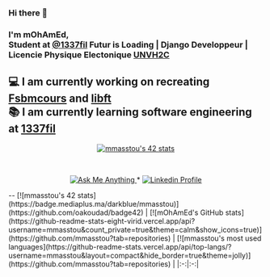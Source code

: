 ### Hi there 👋

### I'm mOhAmEd,<br/> Student at [@1337fil](https://1337.ma/) Futur is Loading | Django Developpeur | Licencie Physique Electonique [UNVH2C](http://www.fsb.univh2c.ma)
## 💻 I am currently working on recreating [Fsbmcours](https://github.com/mmasstou/Fsbmcours) and [libft](https://github.com/mmasstou/libft)<br/> 📚 I am currently learning software engineering at [1337fil](https://1337.ma/)


<p align="center"><a href="https://github.com/mmasstou"><img src="https://badge42.vercel.app/api/v2/cl1wg22p9004909leo6e585au/stats?cursusId=21&coalitionId=74" alt="mmasstou's 42 stats" /></a></p>
<br/>

<p align="center">
	<a href="=mailto:mmasstou@student.1337.ma">
		<img alt="Ask Me Anything" src="https://img.shields.io/badge/-Ask_me_anything-blueviolet?style=flat&logo=Gmail&logoColor=white&link=mailto:mmasstou@student.1337.ma" />
	</a>
	<span> * </span>
	<a href="#">
		<img alt="Linkedin Profile" src="https://img.shields.io/badge/-Linkedin_Profile-0072b1?style=flat&logo=Linkedin&logoColor=white&link=#" />
	</a>
</p>
--
[![mmasstou's 42 stats](https://badge.mediaplus.ma/darkblue/mmasstou)](https://github.com/oakoudad/badge42)
| [![mOhAmEd's GitHub stats](https://github-readme-stats-eight-virid.vercel.app/api?username=mmasstou&count_private=true&theme=calm&show_icons=true)](https://github.com/mmasstou?tab=repositories) | [![mmasstou's most used languages](https://github-readme-stats.vercel.app/api/top-langs/?username=mmasstou&layout=compact&hide_border=true&theme=jolly)](https://github.com/mmasstou?tab=repositories) |
|:-:|:-:|




